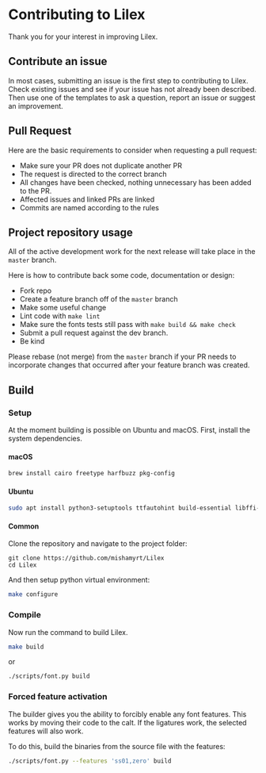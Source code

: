 # Contributing to Lilex

Thank you for your interest in improving Lilex.

## Contribute an issue

In most cases, submitting an issue is the first step to contributing to Lilex. Check existing issues and see if your issue has not already been described. Then use one of the templates to ask a question, report an issue or suggest an improvement.

## Pull Request

Here are the basic requirements to consider when requesting a pull request:

- Make sure your PR does not duplicate another PR
- The request is directed to the correct branch
- All changes have been checked, nothing unnecessary has been added to the PR.
- Affected issues and linked PRs are linked
- Commits are named according to the rules

## Project repository usage

All of the active development work for the next release will take place in the `master` branch. 

Here is how to contribute back some code, documentation or design:

- Fork repo
- Create a feature branch off of the `master` branch
- Make some useful change
- Lint code with `make lint`
- Make sure the fonts tests still pass with `make build && make check`
- Submit a pull request against the dev branch.
- Be kind

Please rebase (not merge) from the `master` branch if your PR needs to incorporate changes that occurred after your feature branch was created.

## Build

### Setup

At the moment building is possible on Ubuntu and macOS. First, install the system dependencies.

#### macOS

```sh
brew install cairo freetype harfbuzz pkg-config
```

#### Ubuntu

```sh
sudo apt install python3-setuptools ttfautohint build-essential libffi-dev libgit2-dev
```

#### Common

Clone the repository and navigate to the project folder:

```
git clone https://github.com/mishamyrt/Lilex
cd Lilex
```

And then setup python virtual environment:

```sh
make configure
```

### Compile

Now run the command to build Lilex.

```sh
make build
```

or

```sh
./scripts/font.py build
```

### Forced feature activation

The builder gives you the ability to forcibly enable any font features. This works by moving their code to the calt. If the ligatures work, the selected features will also work.

To do this, build the binaries from the source file with the features:

```sh
./scripts/font.py --features 'ss01,zero' build
```